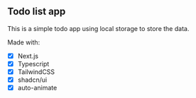 ## Todo list app

This is a simple todo app using local storage to store the data.

Made with:

- [x] Next.js
- [x] Typescript
- [x] TailwindCSS
- [x] shadcn/ui
- [x] auto-animate
